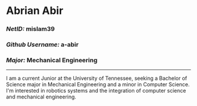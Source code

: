 # Abrian Abir

### *NetID:* mislam39
### *Github Username:* a-abir 
### *Major:* Mechanical Engineering

---
I am a current Junior at the University of Tennessee, seeking a Bachelor of Science major in Mechanical Engineering and a minor in Computer Science.
I'm interested in robotics systems and the integration of computer science and mechanical engineering.
